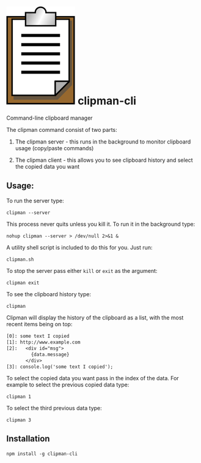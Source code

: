 # ![Logo](https://github.com/slebetman/clipman/raw/master/icon.svg) clipman-cli

Command-line clipboard manager

The clipman command consist of two parts:

1. The clipman server - this runs in the background to monitor clipboard usage (copy/paste commands)

1. The clipman client - this allows you to see clipboard history and select the copied data you want

## Usage:

To run the server type:

    clipman --server

This process never quits unless you kill it. To run it in the background type:

    nohup clipman --server > /dev/null 2>&1 &

A utility shell script is included to do this for you. Just run:

    clipman.sh

To stop the server pass either `kill` or `exit` as the argument:

    clipman exit

To see the clipboard history type:

    clipman

Clipman will display the history of the clipboard as a list, with the most recent items being on top:

    [0]: some text I copied
    [1]: http://www.example.com
    [2]:   <div id="msg">
             {data.message}
           </div>
    [3]: console.log('some text I copied');

To select the copied data you want pass in the index of the data. For example to select the previous
copied data type:

    clipman 1

To select the third previous data type:

    clipman 3

## Installation

    npm install -g clipman-cli

